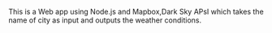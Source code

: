 This is a Web app using Node.js and Mapbox,Dark Sky APsI which takes the name of city as input and outputs the weather conditions.
